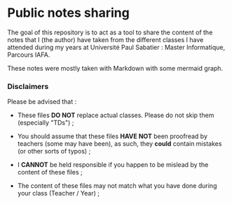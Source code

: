 # Public notes sharing

The goal of this repository is to act as a tool to share the content of the notes that I (the author) have taken from the different classes I have attended during my years at Université Paul Sabatier : Master Informatique, Parcours IAFA.

These notes were mostly taken with Markdown with some mermaid graph.

### Disclaimers

Please be advised that :

- These files **DO NOT** replace actual classes. Please do not skip them (especially "TDs") ;

- You should assume that these files **HAVE NOT** been proofread by teachers (some may have been), as such, they **could** contain mistakes (or other sorts of typos) ;

- I **CANNOT** be held responsible if you happen to be mislead by the content of these files ;

- The content of these files may not match what you have done during your class (Teacher / Year) ;
